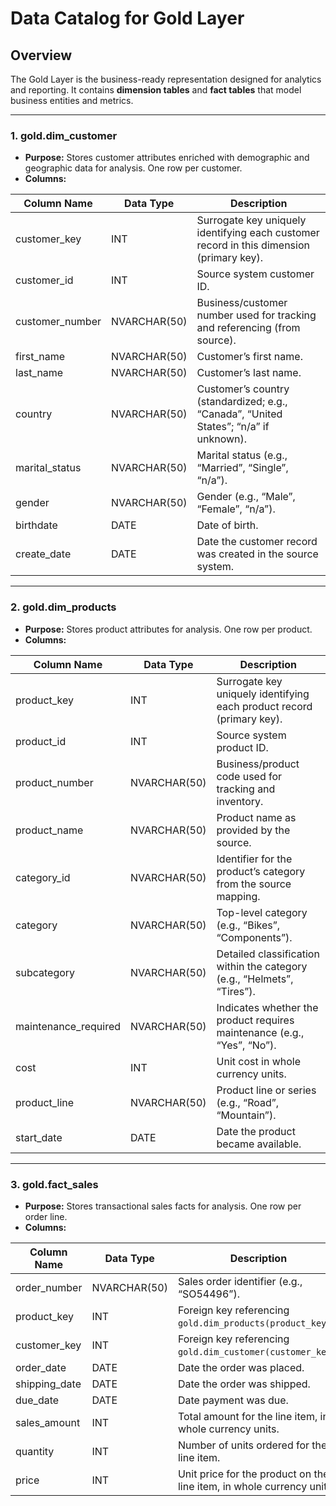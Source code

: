 # Data Catalog for Gold Layer

## Overview

The Gold Layer is the business-ready representation designed for analytics and reporting. It contains **dimension tables** and **fact tables** that model business entities and metrics.

---

### 1. gold.dim_customer
- **Purpose:** Stores customer attributes enriched with demographic and geographic data for analysis. One row per customer.
- **Columns:**

| Column Name     | Data Type     | Description                                                                                           |
|-----------------|---------------|-------------------------------------------------------------------------------------------------------|
| customer_key    | INT           | Surrogate key uniquely identifying each customer record in this dimension (primary key).              |
| customer_id     | INT           | Source system customer ID.                                                                            |
| customer_number | NVARCHAR(50)  | Business/customer number used for tracking and referencing (from source).                             |
| first_name      | NVARCHAR(50)  | Customer’s first name.                                                                                |
| last_name       | NVARCHAR(50)  | Customer’s last name.                                                                                 |
| country         | NVARCHAR(50)  | Customer’s country (standardized; e.g., “Canada”, “United States”; “n/a” if unknown).                 |
| marital_status  | NVARCHAR(50)  | Marital status (e.g., “Married”, “Single”, “n/a”).                                                    |
| gender          | NVARCHAR(50)  | Gender (e.g., “Male”, “Female”, “n/a”).                                                               |
| birthdate       | DATE          | Date of birth.                                                                                        |
| create_date     | DATE          | Date the customer record was created in the source system.                                            |

---

### 2. gold.dim_products
- **Purpose:** Stores product attributes for analysis. One row per product.
- **Columns:**

| Column Name          | Data Type     | Description                                                                 |
|----------------------|---------------|-----------------------------------------------------------------------------|
| product_key          | INT           | Surrogate key uniquely identifying each product record (primary key).       |
| product_id           | INT           | Source system product ID.                                                   |
| product_number       | NVARCHAR(50)  | Business/product code used for tracking and inventory.                      |
| product_name         | NVARCHAR(50)  | Product name as provided by the source.                                     |
| category_id          | NVARCHAR(50)  | Identifier for the product’s category from the source mapping.              |
| category             | NVARCHAR(50)  | Top-level category (e.g., “Bikes”, “Components”).                           |
| subcategory          | NVARCHAR(50)  | Detailed classification within the category (e.g., “Helmets”, “Tires”).     |
| maintenance_required | NVARCHAR(50)  | Indicates whether the product requires maintenance (e.g., “Yes”, “No”).     |
| cost                 | INT           | Unit cost in whole currency units.                                          |
| product_line         | NVARCHAR(50)  | Product line or series (e.g., “Road”, “Mountain”).                          |
| start_date           | DATE          | Date the product became available.                                          |

---

### 3. gold.fact_sales
- **Purpose:** Stores transactional sales facts for analysis. One row per order line.
- **Columns:**

| Column Name   | Data Type     | Description                                                              |
|---------------|---------------|--------------------------------------------------------------------------|
| order_number  | NVARCHAR(50)  | Sales order identifier (e.g., “SO54496”).                                |
| product_key   | INT           | Foreign key referencing `gold.dim_products(product_key)`.                |
| customer_key  | INT           | Foreign key referencing `gold.dim_customer(customer_key)`.               |
| order_date    | DATE          | Date the order was placed.                                               |
| shipping_date | DATE          | Date the order was shipped.                                              |
| due_date      | DATE          | Date payment was due.                                                    |
| sales_amount  | INT           | Total amount for the line item, in whole currency units.                 |
| quantity      | INT           | Number of units ordered for the line item.                               |
| price         | INT           | Unit price for the product on the line item, in whole currency units.    |
